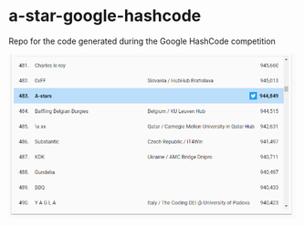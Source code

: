 # a-star-google-hashcode
Repo for the code generated during the Google HashCode competition

![Score](https://raw.githubusercontent.com/potapczuk/a-star-google-hashcode/master/hashcode%20score.PNG)
